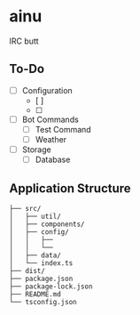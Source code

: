 # ainu

IRC butt

## To-Do

- [ ] Configuration
  - [ ]
  - [ ]
- [ ] Bot Commands
  - [ ] Test Command
  - [ ] Weather
- [ ] Storage
  - [ ] Database

## Application Structure

```
├── src/
│   ├── util/
│   ├── components/
│   ├── config/
│   │   ├──
│   │   └──
│   ├── data/
│   └── index.ts
├── dist/
├── package.json
├── package-lock.json
├── README.md
└── tsconfig.json
```
